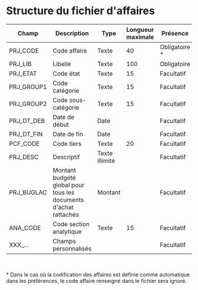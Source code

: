 # Structure du fichier d'affaires









| Champ        | Description                                                              | Type           | Longueur maximale | Présence       | Exemple |
|--------------|--------------------------------------------------------------------------|----------------|-------------------|----------------|---------|
| PRJ_CODE     | Code affaire                                                             | Texte          | 40                | Obligatoire \* |         |
| PRJ_LIB      | Libellé                                                                  | Texte          | 100               | Obligatoire    |         |
| PRJ_ETAT     | Code état                                                                | Texte          | 15                | Facultatif     | C       |
| PRJ_GROUP1   | Code catégorie                                                           | Texte          | 15                | Facultatif     | STA     |
| PRJ_GROUP2   | Code sous-catégorie                                                       | Texte          | 15                | Facultatif     | STA2    |
| PRJ_DT_DEB   | Date de début                                                            | Date           |                   | Facultatif     |         |
| PRJ_DT_FIN   | Date de fin                                                              | Date           |                   | Facultatif     |         |
| PCF_CODE     | Code tiers                                                               | Texte          | 20                | Facultatif     |         |
| PRJ_DESC     | Descriptif                                                               | Texte illimité |                   | Facultatif     |         |
| PRJ_BUGLAC   | Montant budgété global pour tous les documents d'achat rattachés          | Montant        |                   | Facultatif     |         |
| ANA_CODE     | Code section analytique                                                   | Texte          | 15                | Facultatif     |         |
| XXX_...      | Champs personnalisés                                                      |                |                   | Facultatif     |         |

 


\* Dans le cas où la codification des affaires est définie comme automatique dans les préférences, le code affaire renseigné dans le fichier sera ignoré.


 
